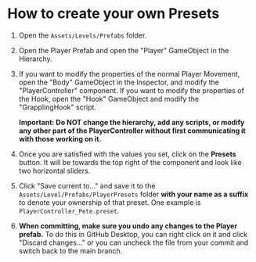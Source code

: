 # How to create your own Presets
1. Open the `Assets/Levels/Prefabs` folder.
2. Open the Player Prefab and open the "Player" GameObject in the Hierarchy.
3. If you want to modify the properties of the normal Player Movement, open the "Body" GameObject in the Inspector, and modify the "PlayerController" component.
If you want to modify the properties of the Hook, open the "Hook" GameObject and modify the "GrapplingHook" script.

	**Important: Do NOT change the hierarchy, add any scripts, or modify any other part of the PlayerController without first communicating it with those working on it.** 

5. Once you are satisfied with the values you set, click on the **Presets** button. It will be towards the top right of the component and look like two horizontal sliders.
6. Click "Save current to..." and save it to the `Assets/Level/Prefabs/PlayerPresets` folder **with your name as a suffix** to denote your ownership of that preset.
One example is `PlayerController_Pete.preset`.
7. __**When committing, make sure you undo any changes to the Player prefab.**__
	To do this in GitHub Desktop, you can right click on it and click "Discard changes..." or you can uncheck the file from your commit and switch back to the main branch.